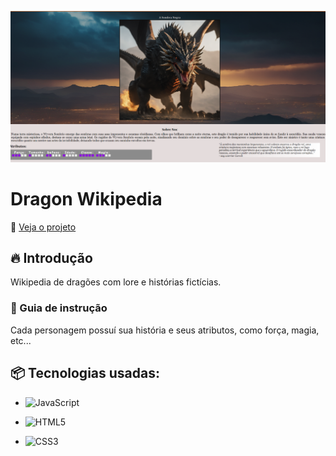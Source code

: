 ![Logo do projeto](https://raw.githubusercontent.com/LandGabriel/DragonWiki/main/Imagens/DragonW.png)

# Dragon Wikipedia
:mag_right: [Veja o projeto](https://landgabriel.github.io/DragonWiki/)
## 🔥 Introdução
Wikipedia de dragões com lore e histórias fictícias.


### 🔨 Guia de instrução

Cada personagem possuí sua história e seus atributos, como força, magia, etc...

## 📦 Tecnologias usadas:

* ![JavaScript](https://img.shields.io/badge/javascript-%23323330.svg?style=for-the-badge&logo=javascript&logoColor=%23F7DF1E)

* ![HTML5](https://img.shields.io/badge/html5-%23E34F26.svg?style=for-the-badge&logo=html5&logoColor=white)

* ![CSS3](https://img.shields.io/badge/css3-%231572B6.svg?style=for-the-badge&logo=css3&logoColor=white)


